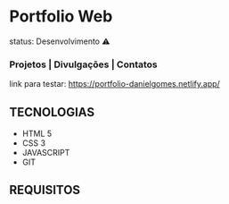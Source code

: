 # Portfolio Web

status: Desenvolvimento ⚠️

### Projetos | Divulgações | Contatos

link para testar: https://portfolio-danielgomes.netlify.app/
## TECNOLOGIAS
+ HTML 5
+ CSS 3
+ JAVASCRIPT
+ GIT

## REQUISITOS

